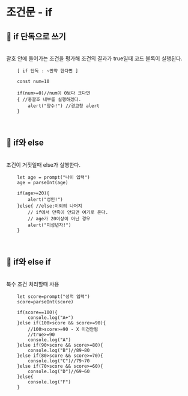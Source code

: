 # 조건문 - if

## 👀 if 단독으로 쓰기
<br>
괄호 안에 들어가는 조건을 평가해 조건의 결과가 true일때 코드 블록이 실행된다.
<br>

        [ if 단독 : ~만약 한다면 ]

        const num=10

        if(num>=0)//num이 0보다 크다면
        { //중괄호 내부를 실행하겠다.
            alert("양수!") //경고창 alert
        }
<br>

## 👀 if와 else
<br>
조건이 거짓일때 else가 실행한다.
<br>

        let age = prompt("나이 입력")
        age = parseInt(age)

        if(age>=20){
            alert("성인!")
        }else{ //else:이외의 나머지
            // if에서 만족이 안되면 여기로 온다.
            // age가 20이상이 아닌 경우
            alert("미성년자!")
        }

<br>

## 👀 if와 else if
<br>
복수 조건 처리할때 사용
<br>

        let score=prompt("성적 입력")
        score=parseInt(score)

        if(score==100){
            console.log("A+")
        }else if(100>score && score>=90){
            //100>score>=90 - X 이건안됨
            //true>=90
            console.log("A")
        }else if(90>score && score>=80){
            console.log("B")//89~80
        }else if(80>score && score>=70){
            console.log("C")//79~70
        }else if(70>score && score>=60){
            console.log("D")//69~60
        }else{
            console.log("F")
        }